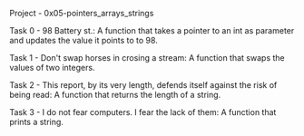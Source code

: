 Project - 0x05-pointers_arrays_strings

Task 0 - 98 Battery st.: A function that takes a pointer to an int as parameter and updates the value it points to to 98.

Task 1 - Don't swap horses in crosing a stream: A function that swaps the values of two integers.

Task 2 - This report, by its very length, defends itself against the risk of being read: A function that returns the length of a string.

Task 3 - I do not fear computers. I fear the lack of them: A function that prints a string.
